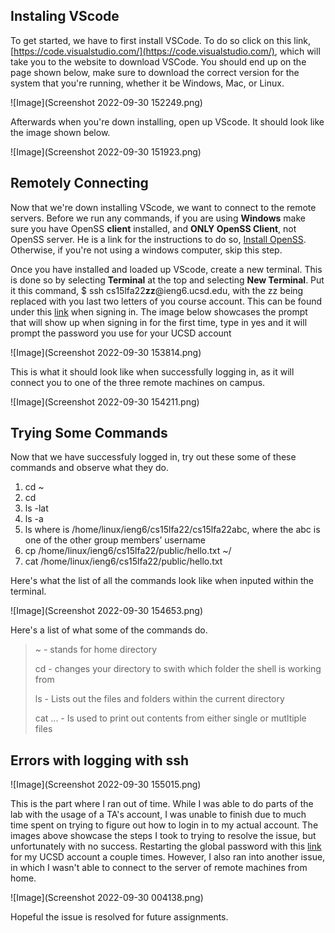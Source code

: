 ## Instaling VScode
To get started, we have to first install VSCode. To do so click on this link, [https://code.visualstudio.com/](https://code.visualstudio.com/), 
which will take you to the website to download VSCode. You should end up on the page shown below, make sure to download the correct version for 
the system that you're running, whether it be Windows, Mac, or Linux. 

![Image](Screenshot 2022-09-30 152249.png)

Afterwards when you're down installing, open up VScode. It should look like the image shown below.

![Image](Screenshot 2022-09-30 151923.png)

## Remotely Connecting
Now that we're down installing VScode, we want to connect to the remote servers. Before we run any commands, if you are using **Windows** make sure you have OpenSS **client** 
installed, and **ONLY OpenSS Client**, not OpenSS server. He is a link for the instructions to do so, [Install OpenSS](https://learn.microsoft.com/en-us/windows-server/administration/openssh/openssh_install_firstuse?tabs=gui). Otherwise, if you're not using a windows computer, skip this step.

Once you have installed and loaded up VScode, create a new terminal. This is done so by selecting **Terminal** at the top and selecting **New Terminal**.
Put it this command, $ ssh cs15lfa22**zz**@ieng6.ucsd.edu, with the zz being replaced with you last two letters of you course account. 
This can be found under this [link](https://sdacs.ucsd.edu/~icc/index.php) when signing in. The image below showcases the prompt that will
show up when signing in for the first time, type in yes and it will prompt the password you use for your UCSD account

![Image](Screenshot 2022-09-30 153814.png)

This is what it should look like when successfully logging in, as it will connect you to one of the three remote machines on campus.

![Image](Screenshot 2022-09-30 154211.png)

## Trying Some Commands
Now that we have successfuly logged in, try out these some of these commands and observe what they do. 
1. cd ~
2. cd
3. ls -lat
4. ls -a
5. ls <directory> where <directory> is /home/linux/ieng6/cs15lfa22/cs15lfa22abc, where the abc is one of the other group members’ username
6. cp /home/linux/ieng6/cs15lfa22/public/hello.txt ~/
7. cat /home/linux/ieng6/cs15lfa22/public/hello.txt

Here's what the list of all the commands look like when inputed within the terminal.

![Image](Screenshot 2022-09-30 154653.png)

Here's a list of what some of the commands do.
> ~ - stands for home directory
>
> cd <path> - changes your directory to swith which folder the shell is working from
>
> ls <path> - Lists out the files and folders within the current directory
>
> cat <file1> <file2> ... - Is used to print out contents from either single or mutltiple files

## Errors with logging with ssh
![Image](Screenshot 2022-09-30 155015.png)

This is the part where I ran out of time. While I was able to do parts of the lab with the usage of a TA's account, I was unable to finish 
due to much time spent on trying to figure out how to login in to my actual account. The images above showcase the steps I took to trying 
to resolve the issue, but unfortunately with no success. Restarting the global password with this [link](https://sdacs.ucsd.edu/~icc/index.php) 
for my UCSD account a couple times. However, I also ran into another issue, in which I wasn't able to connect to the server of remote machines 
from home.

![Image](Screenshot 2022-09-30 004138.png)

Hopeful the issue is resolved for future assignments.
